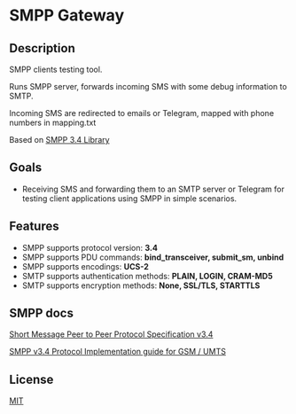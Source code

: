 # SMPP Gateway


## Description

SMPP clients testing tool.

Runs SMPP server, forwards incoming SMS with some debug information to SMTP.

Incoming SMS are redirected to emails or Telegram, mapped with phone numbers in mapping.txt

Based on [SMPP 3.4 Library](https://github.com/ajankovic/smpp "SMPP 3.4 Library") 


## Goals
- Receiving SMS and forwarding them to an SMTP server or Telegram for testing client applications using SMPP in simple scenarios.

## Features
- SMPP supports protocol version: **3.4**
- SMPP supports PDU commands: **bind_transceiver, submit_sm, unbind**
- SMPP supports encodings: **UCS-2**
- SMTP supports authentication methods: **PLAIN,  LOGIN, CRAM-MD5**
- SMTP supports encryption methods: **None,  SSL/TLS, STARTTLS**

## SMPP docs
[Short Message Peer to Peer
Protocol Specification v3.4](http://docs.nimta.com/SMPP_v3_4_Issue1_2.pdf)

[SMPP v3.4 Protocol Implementation
guide for GSM / UMTS](http://opensmpp.org/specs/smppv34_gsmumts_ig_v10.pdf)


## License
[MIT](LICENSE)
